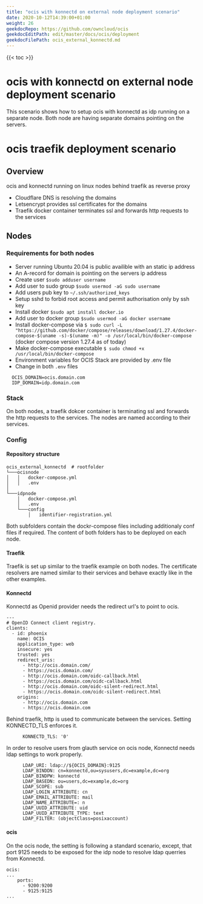 ```yaml
---
title: "ocis with konnectd on external node deployment scenario"
date: 2020-10-12T14:39:00+01:00
weight: 26
geekdocRepo: https://github.com/owncloud/ocis
geekdocEditPath: edit/master/docs/ocis/deployment
geekdocFilePath: ocis_external_konnectd.md
---
```


{{< toc >}}


# ocis with konnectd on external node deployment scenario

This scenario shows how to setup ocis with konnectd as idp running on a separate node. Both node are having separate domains pointing on the servers.

# ocis traefik deployment scenario

## Overview
ocis and konnectd running on linux nodes behind traefik as reverse proxy
* Cloudflare DNS is resolving the domains
* Letsencrypt provides ssl certificates for the domains
* Traefik docker container terminates ssl and forwards http requests to the services

## Nodes

### Requirements for both nodes
* Server running Ubuntu 20.04 is public availible with an static ip address
* An A-record for domain is pointing on the servers ip address
* Create user `$sudo adduser username`
* Add user to sudo group `$sudo usermod -aG sudo username`
* Add users pub key to `~/.ssh/authorized_keys`
* Setup sshd to forbid root access and permit authorisation only by ssh key
* Install docker `$sudo apt install docker.io`
* Add user to docker group `$sudo usermod -aG docker username`
* Install docker-compose via `$ sudo curl -L "https://github.com/docker/compose/releases/download/1.27.4/docker-compose-$(uname -s)-$(uname -m)" -o /usr/local/bin/docker-compose` (docker compose version 1.27.4 as of today)
* Make docker-compose executable `$ sudo chmod +x /usr/local/bin/docker-compose`
* Environment variables for OCIS Stack are provided by .env file
* Change in both `.env` files

```
  OCIS_DOMAIN=ocis.domain.com
  IDP_DOMAIN=idp.domain.com
```


### Stack
On both nodes, a traefik dokcer container is terminating ssl and forwards the http requests to the services. The nodes are named according to their services.

### Config

#### Repository structure

```
ocis_external_konnectd  # rootfolder
└───ocisnode
│   │   docker-compose.yml
│   │   .env
│
└───idpnode
    │   docker-compose.yml
    │   .env
    └───config
        │   identifier-registration.yml
```

Both subfolders contain the dockr-compose files including additionaly conf files if required. The content of both folders has to be deployed on each node.

#### Traefik

Traefik is set up similar to the traefik example on both nodes.
The certificate resolvers are named similar to their services and behave exactly like in the other examples.

#### Konnectd

Konnectd as Openid provider needs the redirect url's to point to ocis.
```
---
# OpenID Connect client registry.
clients:
  - id: phoenix
    name: OCIS
    application_type: web
    insecure: yes
    trusted: yes
    redirect_uris:
      - http://ocis.domain.com/
      - https://ocis.domain.com/
      - http://ocis.domain.com/oidc-callback.html
      - https://ocis.domain.com/oidc-callback.html
      - http://ocis.domain.com/oidc-silent-redirect.html
      - https://ocis.domain.com/oidc-silent-redirect.html
    origins:
      - http://ocis.domain.com
      - https://ocis.domain.com
```

Behind traefik, http is used to communicate between the services. Setting KONNECTD_TLS enforces it.

```
      KONNECTD_TLS: '0'
```

In order to resolve users from glauth service on ocis node, Konnectd needs ldap settings to work properly.

```
      LDAP_URI: ldap://${OCIS_DOMAIN}:9125
      LDAP_BINDDN: cn=konnectd,ou=sysusers,dc=example,dc=org
      LDAP_BINDPW: konnectd
      LDAP_BASEDN: ou=users,dc=example,dc=org
      LDAP_SCOPE: sub
      LDAP_LOGIN_ATTRIBUTE: cn
      LDAP_EMAIL_ATTRIBUTE: mail
      LDAP_NAME_ATTRIBUTE=: n
      LDAP_UUID_ATTRIBUTE: uid
      LDAP_UUID_ATTRIBUTE_TYPE: text
      LDAP_FILTER: (objectClass=posixaccount)
```

#### ocis

On the ocis node, the setting is following a standard scenario, except, that port 9125 needs to be exposed for the idp node to resolve ldap querries from Konnectd.

```
ocis:
...
    ports:
      - 9200:9200
      - 9125:9125
...
```